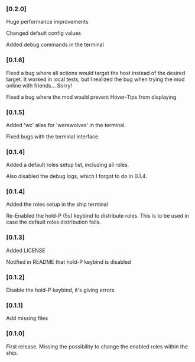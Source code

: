 ### [0.2.0]

Huge performance improvements

Changed default config values

Added debug commands in the terminal

### [0.1.6]

Fixed a bug where all actions would target the host instead of the desired target. It worked in local tests, but I realized the bug when trying the mod online with friends... Sorry!

Fixed a bug where the mod would prevent Hover-Tips from displaying

### [0.1.5]

Added 'wc' alias for 'werewolves' in the terminal.

Fixed bugs with the terminal interface.

### [0.1.4]

Added a default roles setup list, including all roles.

Also disabled the debug logs, which I forgot to do in 0.1.4.

### [0.1.4]

Added the roles setup in the ship terminal

Re-Enabled the hold-P (5s) keybind to distribute roles. This is to be used in case the default roles distribution fails.

### [0.1.3]

Added LICENSE

Notified in README that hold-P keybind is disabled

### [0.1.2]

Disable the hold-P keybind, it's giving errors

### [0.1.1]

Add missing files

### [0.1.0]

First release. Missing the possibility to change the enabled roles within the ship.